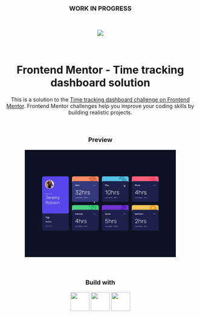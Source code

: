 <h3 align="center">WORK IN PROGRESS</h3>
<br>
<p align="center"><img src="https://media3.giphy.com/media/26AHONQ79FdWZhAI0/giphy.gif"></p>


<br>
<h1 align="center">Frontend Mentor - Time tracking dashboard solution</h1>
<p align="center">This is a solution to the <a href="https://www.frontendmentor.io/challenges/time-tracking-dashboard-UIQ7167Jw">Time tracking dashboard challenge on Frontend Mentor</a>. Frontend Mentor challenges help you improve your coding skills by building realistic projects.</p>
<br>

<h3 align="center">Preview</h3>
<p align="center"><img width="400px" src="design/active-states.jpg"></p>
<br>
<h3 align="center">Build with</h3>
<p align="center">
<img src="https://www.svgrepo.com/show/353884/html-5.svg" width="50" height="50">
<img src="https://www.svgrepo.com/show/374061/sass.svg" width="50" height="50">
<img src="https://www.svgrepo.com/show/303206/javascript-logo.svg" width="50" height="50">
</p>
